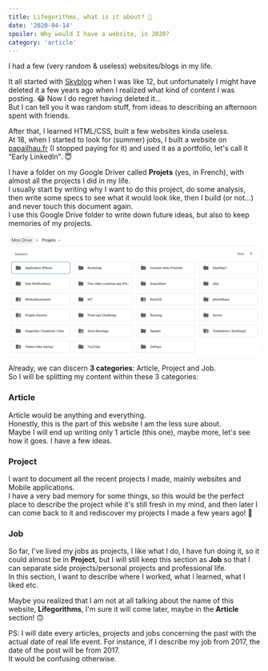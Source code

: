 ```yaml
---
title: Lifegorithms, what is it about? 🤔
date: '2020-04-14'
spoiler: Why would I have a website, in 2020?
category: 'article'
---
```


I had a few (very random & useless) websites/blogs in my life.

It all started with [Skyblog](https://www.skyrock.com/blog/) when I was like 12, but unfortunately I might have deleted it a few years ago when I realized what kind of content I was posting. 😂 Now I do regret having deleted it...    
But I can tell you it was random stuff, from ideas to describing an afternoon spent with friends.

After that, I learned HTML/CSS, built a few websites kinda useless.    
At 18, when I started to look for (summer) jobs, I built a website on [papailhau.fr](https://papailhau.fr) (I stopped paying for it) and used it as a portfolio, let's call it "Early LinkedIn". 😇

I have a folder on my Google Driver called **Projets** (yes, in French), with almost all the projects I did in my life.  
I usually start by writing why I want to do this project, do some analysis, then write some specs to see what it would look like, then I build (or not...) and never touch this document again.  
I use this Google Drive folder to write down future ideas, but also to keep memories of my projects.

![My Google Drive project list](./drive-projects.png)

Already, we can discern **3 categories**: Article, Project and Job.  
So I will be splitting my content within these 3 categories:

### Article

Article would be anything and everything.  
Honestly, this is the part of this website I am the less sure about.  
Maybe I will end up writing only 1 article (this one), maybe more, let's see how it goes. I have a few ideas.

### Project

I want to document all the recent projects I made, mainly websites and Mobile applications.  
I have a very bad memory for some things, so this would be the perfect place to describe the project while it's still fresh in my mind, and then later I can come back to it and rediscover my projects I made a few years ago! 🥳

### Job

So far, I've lived my jobs as projects, I like what I do, I have fun doing it, so it could almost be in **Project**, but I will still keep this section as **Job** so that I can separate side projects/personal projects and professional life.  
In this section, I want to describe where I worked, what I learned, what I liked etc.

Maybe you realized that I am not at all talking about the name of this website, **Lifegorithms**, I'm sure it will come later, maybe in the **Article** section! 🙃

PS: I will date every articles, projects and jobs concerning the past with the actual date of real life event. For instance, if I describe my job from 2017, the date of the post will be from 2017.  
It would be confusing otherwise.